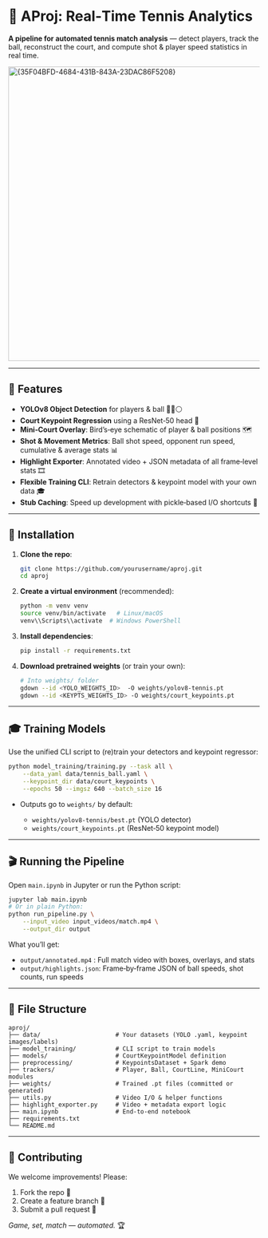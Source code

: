 # 🎾 AProj: Real‑Time Tennis Analytics

**A pipeline for automated tennis match analysis** — detect players, track the ball, reconstruct the court, and compute shot & player speed statistics in real time.

<img width="1037" height="590" alt="{35F04BFD-4684-431B-843A-23DAC86F5208}" src="https://github.com/user-attachments/assets/4771218a-7f38-4f5d-bd99-cc71c7981fe4" />

---

## 🚀 Features

* **YOLOv8 Object Detection** for players & ball 🏃‍♂️⚪
* **Court Keypoint Regression** using a ResNet‑50 head 🎯
* **Mini‑Court Overlay**: Bird’s‑eye schematic of player & ball positions 🗺️
* **Shot & Movement Metrics**: Ball shot speed, opponent run speed, cumulative & average stats 📊
* **Highlight Exporter**: Annotated video + JSON metadata of all frame‑level stats 🎞️
* **Flexible Training CLI**: Retrain detectors & keypoint model with your own data 🎓
* **Stub Caching**: Speed up development with pickle‑based I/O shortcuts 🐾

---

## 🔧 Installation

1. **Clone the repo**:

   ```bash
   git clone https://github.com/yourusername/aproj.git
   cd aproj
   ```

2. **Create a virtual environment** (recommended):

   ```bash
   python -m venv venv
   source venv/bin/activate   # Linux/macOS
   venv\\Scripts\\activate  # Windows PowerShell
   ```

3. **Install dependencies**:

   ```bash
   pip install -r requirements.txt
   ```

4. **Download pretrained weights** (or train your own):

   ```bash
   # Into weights/ folder
   gdown --id <YOLO_WEIGHTS_ID>  -O weights/yolov8-tennis.pt
   gdown --id <KEYPTS_WEIGHTS_ID> -O weights/court_keypoints.pt
   ```

---

## 🎓 Training Models

Use the unified CLI script to (re)train your detectors and keypoint regressor:

```bash
python model_training/training.py --task all \
    --data_yaml data/tennis_ball.yaml \
    --keypoint_dir data/court_keypoints \
    --epochs 50 --imgsz 640 --batch_size 16
```

* Outputs go to `weights/` by default:

  * `weights/yolov8-tennis/best.pt` (YOLO detector)
  * `weights/court_keypoints.pt` (ResNet‑50 keypoint model)

---

## 🎬 Running the Pipeline

Open `main.ipynb` in Jupyter or run the Python script:

```bash
jupyter lab main.ipynb
# Or in plain Python:
python run_pipeline.py \
    --input_video input_videos/match.mp4 \
    --output_dir output
```

What you’ll get:

* `output/annotated.mp4` : Full match video with boxes, overlays, and stats
* `output/highlights.json`: Frame‑by‑frame JSON of ball speeds, shot counts, run speeds

---

## 📂 File Structure

```
aproj/
├── data/                     # Your datasets (YOLO .yaml, keypoint images/labels)
├── model_training/           # CLI script to train models
├── models/                   # CourtKeypointModel definition
├── preprocessing/            # KeypointsDataset + Spark demo
├── trackers/                 # Player, Ball, CourtLine, MiniCourt modules
├── weights/                  # Trained .pt files (committed or generated)
├── utils.py                  # Video I/O & helper functions
├── highlight_exporter.py     # Video + metadata export logic
├── main.ipynb                # End‑to‑end notebook
├── requirements.txt
└── README.md
```

---

## 🤝 Contributing

We welcome improvements! Please:

1. Fork the repo 🏴
2. Create a feature branch 🌿
3. Submit a pull request 🚀


*Game, set, match — automated.* 🏆
